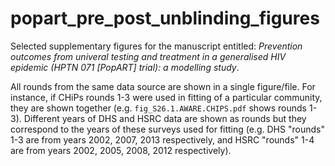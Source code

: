 # popart_pre_post_unblinding_figures

Selected supplementary figures for the manuscript entitled: *Prevention outcomes from univeral testing and treatment in a generalised HIV epidemic (HPTN 071 [PopART] trial): a modelling study*.  


All rounds from the same data source are shown in a single figure/file.  For instance, if CHiPs rounds 1-3 were used in fitting of a particular community, they are shown together (e.g. `fig_S26.1.AWARE.CHIPS.pdf` shows rounds 1-3).  Different years of DHS and HSRC data are shown as rounds but they correspond to the years of these surveys used for fitting (e.g. DHS "rounds" 1-3 are from years 2002, 2007, 2013 respectively, and HSRC "rounds" 1-4 are from years 2002, 2005, 2008, 2012 respectively).  

